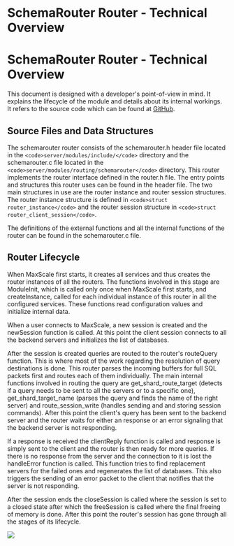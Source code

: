 
# SchemaRouter Router - Technical Overview

# SchemaRouter Router - Technical Overview


This document is designed with a developer's point-of-view in mind. It explains the lifecycle of the module and details about its internal workings. It refers to the source code which can be found at [GitHub](https://github.com/mariadb-corporation/MaxScale).


## Source Files and Data Structures


The schemarouter router consists of the schemarouter.h header file located in the `<code>server/modules/include/</code>` directory and the schemarouter.c file located in the `<code>server/modules/routing/schemarouter</code>` directory. This router implements the router interface defined in the router.h file. The entry points and structures this router uses can be found in the header file. The two main structures in use are the router instance and router session structures. The router instance structure is defined in `<code>struct router_instance</code>` and the router session structure in `<code>struct router_client_session</code>`.


The definitions of the external functions and all the internal functions of the router can be found in the schemarouter.c file.


## Router Lifecycle


When MaxScale first starts, it creates all services and thus creates the router instances of all the routers. The functions involved in this stage are ModuleInit, which is called only once when MaxScale first starts, and createInstance, called for each individual instance of this router in all the configured services. These functions read configuration values and initialize internal data.


When a user connects to MaxScale, a new session is created and the newSession function is called. At this point the client session connects to all the backend servers and initializes the list of databases.


After the session is created queries are routed to the router's routeQuery function. This is where most of the work regarding the resolution of query destinations is done. This router parses the incoming buffers for full SQL packets first and routes each of them individually. The main internal functions involved in routing the query are get_shard_route_target (detects if a query needs to be sent to all the servers or to a specific one), get_shard_target_name (parses the query and finds the name of the right server) and route_session_write (handles sending and and storing session commands). After this point the client's query has been sent to the backend server and the router waits for either an response or an error signaling that the backend server is not responding.


If a response is received the clientReply function is called and response is simply sent to the client and the router is then ready for more queries. If there is no response from the server and the connection to it is lost the handleError function is called. This function tries to find replacement servers for the failed ones and regenerates the list of databases. This also triggers the sending of an error packet to the client that notifies that the server is not responding.


After the session ends the closeSession is called where the session is set to a closed state after which the freeSession is called where the final freeing of memory is done. After this point the router's session has gone through all the stages of its lifecycle.


![](../../../.gitbook/assets/mariadb-corporation/MaxScale/1.4.5/Documentation/Design-Documents/schemarouter-lifecycle.png.png)
